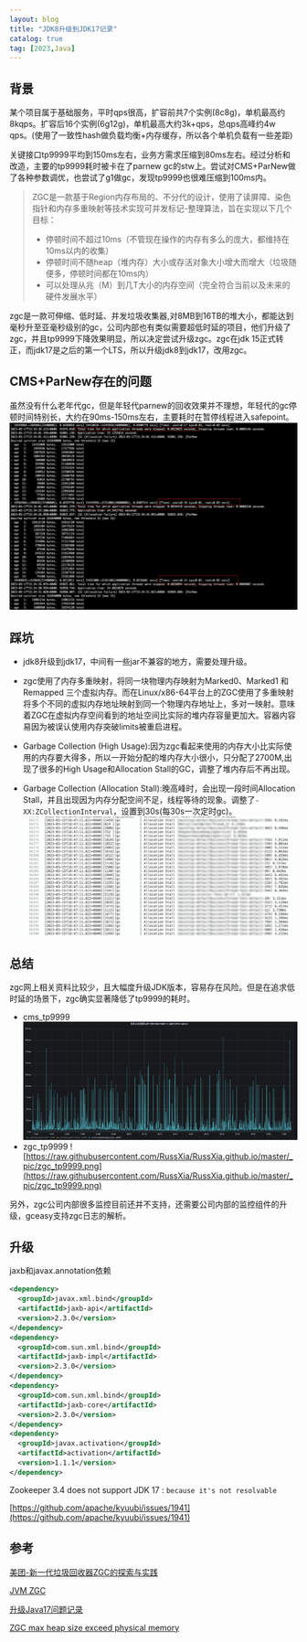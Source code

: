 ```yaml
---
layout: blog
title: "JDK8升级到JDK17记录"
catalog: true
tag: [2023,Java]
---
```


## 背景
某个项目属于基础服务，平时qps很高，扩容前共7个实例(8c8g)，单机最高约8kqps。扩容后16个实例(6g12g)，单机最高大约3k+qps，总qps高峰约4w qps。(使用了一致性hash做负载均衡+内存缓存，所以各个单机负载有一些差距)

关键接口tp9999平均到150ms左右，业务方需求压缩到80ms左右。经过分析和改造，主要的tp9999耗时被卡在了parnew gc的stw上。尝试对CMS+ParNew做了各种参数调优，也尝试了g1做gc，发现tp9999也很难压缩到100ms内。

> ZGC是一款基于Region内存布局的、不分代的设计，使用了读屏障、染色指针和内存多重映射等技术实现可并发标记-整理算法，旨在实现以下几个目标：
> + 停顿时间不超过10ms（不管现在操作的内存有多么的庞大，都维持在10ms以内的收集）
> + 停顿时间不随heap（堆内存）大小或存活对象大小增大而增大（垃圾随便多，停顿时间都在10ms内）
> + 可以处理从兆（M）到几T大小的内存空间（完全符合当前以及未来的硬件发展水平）

zgc是一款可伸缩、低时延、并发垃圾收集器,对8MB到16TB的堆大小，都能达到毫秒升至亚毫秒级别的gc，公司内部也有类似需要超低时延的项目，他们升级了zgc，并且tp9999下降效果明显，所以决定尝试升级zgc。zgc在jdk 15正式转正，而jdk17是之后的第一个LTS，所以升级jdk8到jdk17，改用zgc。


## CMS+ParNew存在的问题
虽然没有什么老年代gc，但是年轻代parnew的回收效果并不理想，年轻代的gc停顿时间特别长，大约在90ms-150ms左右，主要耗时在暂停线程进入safepoint。
![gc_log](https://raw.githubusercontent.com/RussXia/RussXia.github.io/master/_pic/parnew_gc_log.png)

## 踩坑
+ jdk8升级到jdk17，中间有一些jar不兼容的地方，需要处理升级。

+ zgc使用了内存多重映射，将同一块物理内存映射为Marked0、Marked1 和 Remapped 三个虚拟内存。而在Linux/x86-64平台上的ZGC使用了多重映射将多个不同的虚拟内存地址映射到同一个物理内存地址上，多对一映射。意味着ZGC在虚拟内存空间看到的地址空间比实际的堆内存容量更加大。容器内容易因为被误认使用内存突破limits被重启进程。

+ Garbage Collection (High Usage):因为zgc看起来使用的内存大小比实际使用的内存要大得多，所以一开始分配的堆内存大小很小，只分配了2700M,出现了很多的High Usage和Allocation Stall的GC，调整了堆内存后不再出现。

+ Garbage Collection (Allocation Stall):晚高峰时，会出现一段时间Allocation Stall，并且出现因为内存分配空间不足，线程等待的现象。调整了`-XX:ZCollectionInterval`，设置到30s(每30s一次定时gc)。
![Allocation_Stall](https://raw.githubusercontent.com/RussXia/RussXia.github.io/master/_pic/Allocation_Stall.png)


## 总结
zgc网上相关资料比较少，且大幅度升级JDK版本，容易存在风险。但是在追求低时延的场景下，zgc确实显著降低了tp9999的耗时。
+ cms_tp9999
![cms_tp9999](https://raw.githubusercontent.com/RussXia/RussXia.github.io/master/_pic/cms_tp9999.png)
+ zgc_tp9999
![https://raw.githubusercontent.com/RussXia/RussXia.github.io/master/_pic/zgc_tp9999.png](https://raw.githubusercontent.com/RussXia/RussXia.github.io/master/_pic/zgc_tp9999.png)

另外，zgc公司内部很多监控目前还并不支持，还需要公司内部的监控组件的升级，gceasy支持zgc日志的解析。


## 升级

jaxb和javax.annotation依赖

```xml
<dependency>
  <groupId>javax.xml.bind</groupId>
  <artifactId>jaxb-api</artifactId>
  <version>2.3.0</version>
</dependency>
<dependency>
  <groupId>com.sun.xml.bind</groupId>
  <artifactId>jaxb-impl</artifactId>
  <version>2.3.0</version>
</dependency>
<dependency>
  <groupId>com.sun.xml.bind</groupId>
  <artifactId>jaxb-core</artifactId>
  <version>2.3.0</version>
</dependency>
<dependency>
  <groupId>javax.activation</groupId>
  <artifactId>activation</artifactId>
  <version>1.1.1</version>
</dependency>
```

Zookeeper 3.4 does not support JDK 17 : `because it's not resolvable`

[https://github.com/apache/kyuubi/issues/1941](https://github.com/apache/kyuubi/issues/1941)

## 参考
[美团-新一代垃圾回收器ZGC的探索与实践](https://tech.meituan.com/2020/08/06/new-zgc-practice-in-meituan.html)

[JVM ZGC](https://www.rsthe.com/archives/jvmzgc)

[升级Java17问题记录](https://lesofn.com/archives/sheng-ji-java17-ji-lu)

[ZGC max heap size exceed physical memory](https://stackoverflow.com/questions/57899020/zgc-max-heap-size-exceed-physical-memory)
